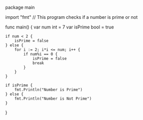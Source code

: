 

package main

import "fmt"
// This program checks if a number is prime or not

func main() {
	var num int = 7
	var isPrime bool = true

	if num < 2 {
		isPrime = false
	} else {
		for i := 2; i*i <= num; i++ {
			if num%i == 0 {
				isPrime = false
				break
			}
		}
	}

	if isPrime {
		fmt.Println("Number is Prime")
	} else {
		fmt.Println("Number is Not Prime")
	}
}